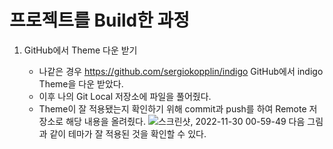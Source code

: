 프로젝트를 Build한 과정
=============

1. GitHub에서 Theme 다운 받기

    - 나같은 경우 https://github.com/sergiokopplin/indigo GitHub에서 indigo Theme을 다운 받았다.
    - 이후 나의 Git Local 저장소에 파일을 풀어줬다.
    - Theme이 잘 적용됐는지 확인하기 위해 commit과 push를 하여 Remote 저장소로 해당 내용을 올려줬다.
    ![스크린샷, 2022-11-30 00-59-49](https://user-images.githubusercontent.com/105338988/204580053-f0a833e8-c151-4f14-bb1d-87d8de920ef8.png)
    다음 그림과 같이 테마가 잘 적용된 것을 확인할 수 있다.